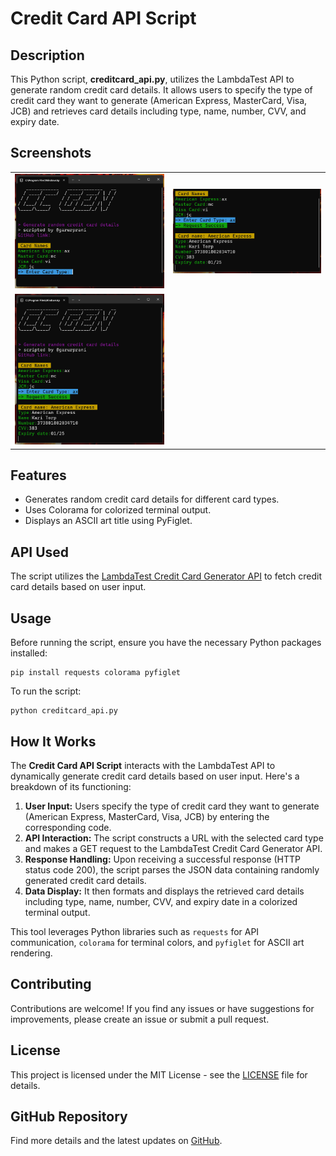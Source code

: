 
<body>
    <h1>Credit Card API Script</h1>
    <h2>Description</h2>
    <p>This Python script, <strong>creditcard_api.py</strong>, utilizes the LambdaTest API to generate random credit card details. It allows users to specify the type of credit card they want to generate (American Express, MasterCard, Visa, JCB) and retrieves card details including type, name, number, CVV, and expiry date.</p>

   <h2>Screenshots</h2>

<table>
    <tr>
        <td>
            <img src="screenshots/1.png" alt="Screenshot 1" width="100%">
        </td>
        <td>
            <img src="screenshots/2.png" alt="Screenshot 2" width="100%">
        </td>
      <tr>
            <td>
                <img src="screenshots/3.png" alt="Screenshot 2" width="100%">
            </td>
        </tr>
</table>


   <h2>Features</h2>
    <ul>
        <li>Generates random credit card details for different card types.</li>
        <li>Uses Colorama for colorized terminal output.</li>
        <li>Displays an ASCII art title using PyFiglet.</li>
    </ul>

   <h2>API Used</h2>
    <p>The script utilizes the <a href="https://backend.lambdatest.com/api/dev-tools/credit-card-generator" target="_blank">LambdaTest Credit Card Generator API</a> to fetch credit card details based on user input.</p>

  <h2>Usage</h2>
    <p>Before running the script, ensure you have the necessary Python packages installed:</p>
    <pre><code>pip install requests colorama pyfiglet</code></pre>
    <p>To run the script:</p>
    <pre><code>python creditcard_api.py</code></pre>
<h2>How It Works</h2>
<p>The <strong>Credit Card API Script</strong> interacts with the LambdaTest API to dynamically generate credit card details based on user input. Here's a breakdown of its functioning:</p>

<ol>
    <li><strong>User Input:</strong> Users specify the type of credit card they want to generate (American Express, MasterCard, Visa, JCB) by entering the corresponding code.</li>
    <li><strong>API Interaction:</strong> The script constructs a URL with the selected card type and makes a GET request to the LambdaTest Credit Card Generator API.</li>
    <li><strong>Response Handling:</strong> Upon receiving a successful response (HTTP status code 200), the script parses the JSON data containing randomly generated credit card details.</li>
    <li><strong>Data Display:</strong> It then formats and displays the retrieved card details including type, name, number, CVV, and expiry date in a colorized terminal output.</li>
</ol>

<p>This tool leverages Python libraries such as <code>requests</code> for API communication, <code>colorama</code> for terminal colors, and <code>pyfiglet</code> for ASCII art rendering.</p>


   <h2>Contributing</h2>
    <p>Contributions are welcome! If you find any issues or have suggestions for improvements, please create an issue or submit a pull request.</p>

   <h2>License</h2>
    <p>This project is licensed under the MIT License - see the <a href="LICENSE" target="_blank">LICENSE</a> file for details.</p>



  <h2>GitHub Repository</h2>
    <p>Find more details and the latest updates on <a href="https://github.com/your_username/your_repository" target="_blank">GitHub</a>.</p>
</body>
</html>

